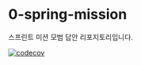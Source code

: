 # 0-spring-mission

스프린트 미션 모범 답안 리포지토리입니다.

[![codecov](https://codecov.io/gh/lkim0402/4-sprint-mission/graph/badge.svg)](https://codecov.io/gh/lkim0402/4-sprint-mission)
